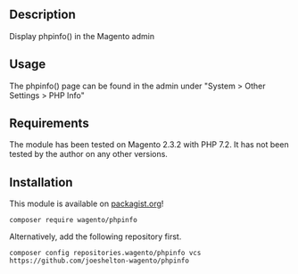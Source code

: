 ## Description

Display phpinfo() in the Magento admin

## Usage

The phpinfo() page can be found in the admin under "System > Other Settings > PHP Info"

## Requirements

The module has been tested on Magento 2.3.2 with PHP 7.2. It has not been tested by the author on any other versions.

## Installation

This module is available on [packagist.org](https://packagist.org/packages/wagento/phpinfo)!

`composer require wagento/phpinfo`

Alternatively, add the following repository first.

`composer config repositories.wagento/phpinfo vcs https://github.com/joeshelton-wagento/phpinfo`

